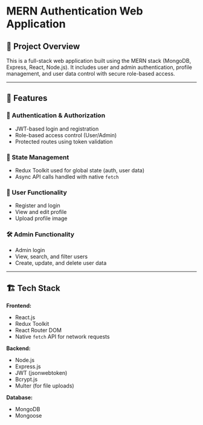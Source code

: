 # MERN Authentication Web Application

## 📌 Project Overview

This is a full-stack web application built using the MERN stack (MongoDB, Express, React, Node.js). It includes user and admin authentication, profile management, and user data control with secure role-based access.

---

## 🚀 Features

### 🔐 Authentication & Authorization
- JWT-based login and registration
- Role-based access control (User/Admin)
- Protected routes using token validation

### 🧠 State Management
- Redux Toolkit used for global state (auth, user data)
- Async API calls handled with native `fetch`

### 👤 User Functionality
- Register and login
- View and edit profile
- Upload profile image

### 🛠️ Admin Functionality
- Admin login
- View, search, and filter users
- Create, update, and delete user data

---

## 🏗️ Tech Stack

**Frontend:**
- React.js
- Redux Toolkit
- React Router DOM
- Native `fetch` API for network requests

**Backend:**
- Node.js
- Express.js
- JWT (jsonwebtoken)
- Bcrypt.js
- Multer (for file uploads)

**Database:**
- MongoDB
- Mongoose



